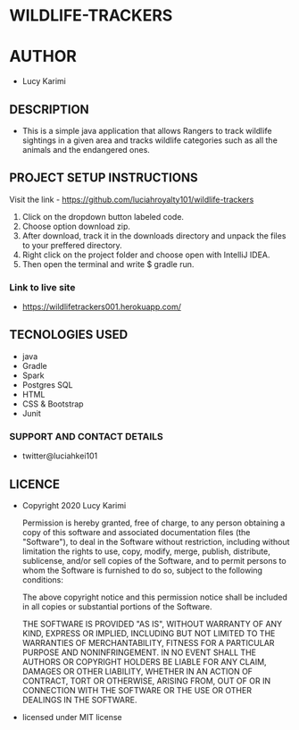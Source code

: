 # WILDLIFE-TRACKERS

# AUTHOR
* Lucy Karimi

## DESCRIPTION
* This is a simple java application that allows Rangers to track wildlife sightings in a given area and tracks wildlife categories such as all the animals and the endangered ones.
  

## PROJECT SETUP INSTRUCTIONS
Visit the link - https://github.com/luciahroyalty101/wildlife-trackers

1. Click on the dropdown button labeled code.
2. Choose option download zip.
3. After download, track it in the downloads directory and unpack the files to your preffered directory.
4. Right click on the project folder and choose open with IntelliJ IDEA.
5. Then open the terminal and write $ gradle run.

### Link to live site
* https://wildlifetrackers001.herokuapp.com/

## TECNOLOGIES USED
* java
* Gradle
* Spark
* Postgres SQL
* HTML
* CSS & Bootstrap
* Junit

### SUPPORT AND CONTACT DETAILS
* twitter@luciahkei101

## LICENCE
* Copyright 2020 Lucy Karimi
  
  Permission is hereby granted, free of charge, to any person obtaining a copy of this software and associated documentation files (the "Software"), to deal in the Software without restriction, including without limitation the rights to use, copy, modify, merge, publish, distribute, sublicense, and/or sell copies of the Software, and to permit persons to whom the Software is furnished to do so, subject to the following conditions:
  
  The above copyright notice and this permission notice shall be included in all copies or substantial portions of the Software.
  
  THE SOFTWARE IS PROVIDED "AS IS", WITHOUT WARRANTY OF ANY KIND, EXPRESS OR IMPLIED, INCLUDING BUT NOT LIMITED TO THE WARRANTIES OF MERCHANTABILITY, FITNESS FOR A PARTICULAR PURPOSE AND NONINFRINGEMENT. IN NO EVENT SHALL THE AUTHORS OR COPYRIGHT HOLDERS BE LIABLE FOR ANY CLAIM, DAMAGES OR OTHER LIABILITY, WHETHER IN AN ACTION OF CONTRACT, TORT OR OTHERWISE, ARISING FROM, OUT OF OR IN CONNECTION WITH THE SOFTWARE OR THE USE OR OTHER DEALINGS IN THE SOFTWARE.

* licensed under MIT license
